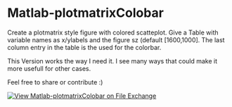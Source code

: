 # Matlab-plotmatrixColobar
Create a plotmatrix style figure with colored scatteplot. 
Give a Table with variable names as x/ylabels and the figure sz (default \[1600,1000\]. The last column entry in the table is the used for the colorbar. 

This Version works the way I need it. I see many ways that could make it more usefull for other cases.

Feel free to share or contribute :)


[![View Matlab-plotmatrixColobar on File Exchange](https://www.mathworks.com/matlabcentral/images/matlab-file-exchange.svg)](https://ch.mathworks.com/matlabcentral/fileexchange/107360-matlab-plotmatrixcolobar)

